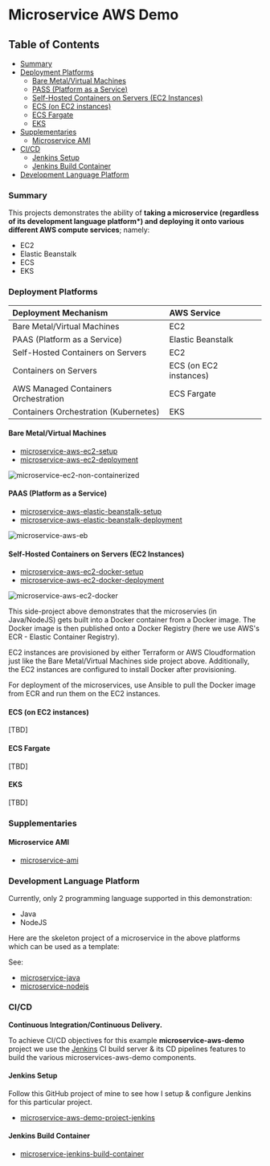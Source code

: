# Microservice AWS Demo

## Table of Contents

* [Summary](#summary)
* [Deployment Platforms](#deployment-platforms)
  * [Bare Metal/Virtual Machines](#bare-metal-vms)
  * [PASS (Platform as a Service)](#platform-as-a-service)
  * [Self-Hosted Containers on Servers (EC2 Instances)](#self-hosted-containers)
  * [ECS (on EC2 instances)](#ecs)
  * [ECS Fargate](#ecs-fargate)
  * [EKS](#eks)
* [Supplementaries](#supplementaries)
  * [Microservice AMI](#microservice-ami)
* [CI/CD](#ci-cd)
  * [Jenkins Setup](#setup-jenkins)
  * [Jenkins Build Container](#microservice-jenkins-build-container)
* [Development Language Platform](#development-language-platform)


### <a name="summary"></a>Summary
This projects demonstrates the ability of __taking a microservice (regardless of its development language platform*) and deploying it onto various different AWS compute services__; namely: 

- EC2
- Elastic Beanstalk
- ECS
- EKS

### <a name="deployment-platforms"></a>Deployment Platforms

| Deployment Mechanism                    | AWS Service           |
| :-------------------------------------- | :-------------------- |
| Bare Metal/Virtual Machines             | EC2                   |  
| PAAS (Platform as a Service)            | Elastic Beanstalk     |
| Self-Hosted Containers on Servers       | EC2                   |
| Containers on Servers                   | ECS (on EC2 instances)|
| AWS Managed Containers Orchestration    | ECS Fargate           |
| Containers Orchestration (Kubernetes)   | EKS                   |

#### <a name="bare-metal-vms"></a>Bare Metal/Virtual Machines
- [microservice-aws-ec2-setup](https://github.com/colinbut/microservice-aws-ec2-setup.git)  
- [microservice-aws-ec2-deployment](https://github.com/colinbut/microservice-aws-ec2-deployment.git)

![microservice-ec2-non-containerized](https://images-for-github-colinbut.s3.eu-west-2.amazonaws.com/microservice-aws-demo/microservice-aws-ec2-non-containerized.png)


#### <a name="platform-as-a-service"></a>PAAS (Platform as a Service)
- [microservice-aws-elastic-beanstalk-setup](https://github.com/colinbut/microservice-aws-elasticbeanstalk-setup.git)  
- [microservice-aws-elastic-beanstalk-deployment](https://github.com/colinbut/microservice-aws-elasticbeanstalk-deployment.git)

![microservice-aws-eb](https://images-for-github-colinbut.s3.eu-west-2.amazonaws.com/microservice-aws-demo/microservice-aws-eb.png)

#### <a name="self-hosted-containers"></a>Self-Hosted Containers on Servers (EC2 Instances)

- [microservice-aws-ec2-docker-setup](https://github.com/colinbut/microservice-aws-ec2-docker-setup.git)
- [microservice-aws-ec2-docker-deployment](https://github.com/colinbut/microservice-aws-ec2-docker-deployment.git)

![microservice-aws-ec2-docker](https://images-for-github-colinbut.s3.eu-west-2.amazonaws.com/microservice-aws-demo/microservice-aws-ec2-docker.png)

This side-project above demonstrates that the microservies (in Java/NodeJS) gets built into a Docker container from a Docker image. The Docker image is then published onto a Docker Registry (here we use AWS's ECR - Elastic Container Registry). 

EC2 instances are provisioned by either Terraform or AWS Cloudformation just like the Bare Metal/Virtual Machines side project above. Additionally, the EC2 instances are configured to install Docker after provisioning.

For deployment of the microservices, use Ansible to pull the Docker image from ECR and run them on the EC2 instances.

#### <a name="ecs"></a>ECS (on EC2 instances)

[TBD]

#### <a name="ecs-fargate"></a>ECS Fargate

[TBD]

#### <a name="eks"></a>EKS

[TBD]

### <a name="supplementaries"></a>Supplementaries

#### <a name="microservice-ami"></a>Microservice AMI

+ [microservice-ami](https://github.com/colinbut/microservice-ami)

### <a name="development-language-platform"></a>Development Language Platform

Currently, only 2 programming language supported in this demonstration:

+ Java
+ NodeJS

Here are the skeleton project of a microservice in the above platforms which can be used as a template:

See:
+ [microservice-java](https://github.com/colinbut/microservice-java.git)
+ [microservice-nodejs](https://github.com/colinbut/microservice-nodejs.git)


### <a name="ci-cd"></a>CI/CD 

__Continuous Integration/Continuous Delivery.__

To achieve CI/CD objectives for this example __microservice-aws-demo__ project we use the [Jenkins](https://jenkins.io/) CI build server & its CD pipelines features to build the various microservices-aws-demo components.

#### <a name="setup-jenkins"></a>Jenkins Setup

Follow this GitHub project of mine to see how I setup & configure Jenkins for this particular project.

+ [microservice-aws-demo-project-jenkins](https://github.com/colinbut/microservice-aws-demo-project-jenkins.git)

#### <a name="microservice-jenkins-build-container"></a>Jenkins Build Container

+ [microservice-jenkins-build-container](https://github.com/colinbut/microservice-jenkins-build-container.git)

